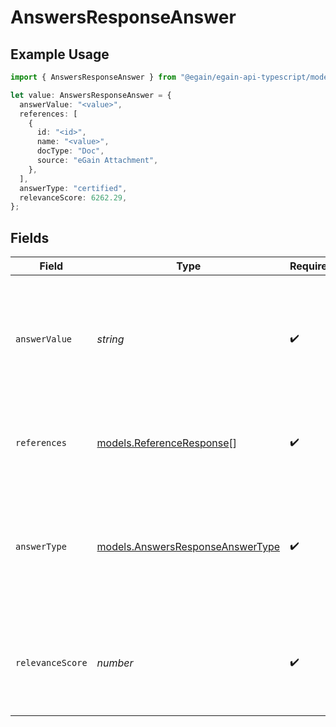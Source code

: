 # AnswersResponseAnswer

## Example Usage

```typescript
import { AnswersResponseAnswer } from "@egain/egain-api-typescript/models";

let value: AnswersResponseAnswer = {
  answerValue: "<value>",
  references: [
    {
      id: "<id>",
      name: "<value>",
      docType: "Doc",
      source: "eGain Attachment",
    },
  ],
  answerType: "certified",
  relevanceScore: 6262.29,
};
```

## Fields

| Field                                                                                         | Type                                                                                          | Required                                                                                      | Description                                                                                   |
| --------------------------------------------------------------------------------------------- | --------------------------------------------------------------------------------------------- | --------------------------------------------------------------------------------------------- | --------------------------------------------------------------------------------------------- |
| `answerValue`                                                                                 | *string*                                                                                      | :heavy_check_mark:                                                                            | The main response text. May be a certified answer or a generative answer produced by the LLM. |
| `references`                                                                                  | [models.ReferenceResponse](../models/referenceresponse.md)[]                                  | :heavy_check_mark:                                                                            | Supporting sources that were used to produce the answer.                                      |
| `answerType`                                                                                  | [models.AnswersResponseAnswerType](../models/answersresponseanswertype.md)                    | :heavy_check_mark:                                                                            | Indicates whether the answer was extracted directly from documents or generated by the LLM.   |
| `relevanceScore`                                                                              | *number*                                                                                      | :heavy_check_mark:                                                                            | Confidence score (0.0-1.0) reflecting how well the answer matches the query.                  |
